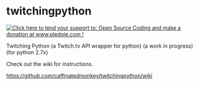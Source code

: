 twitchingpython
===============

<a href='http://www.pledgie.com/campaigns/19589'><img alt='Click here to lend your support to: Open Source Coding and make a donation at www.pledgie.com !' src='http://www.pledgie.com/campaigns/19589.png?skin_name=chrome' border='0' /></a>

Twitching Python (a Twitch.tv API wrapper for python) (a work in progress) (for python 2.7x)


Check out the wiki for instructions.

https://github.com/caffinatedmonkey/twitchingpython/wiki
